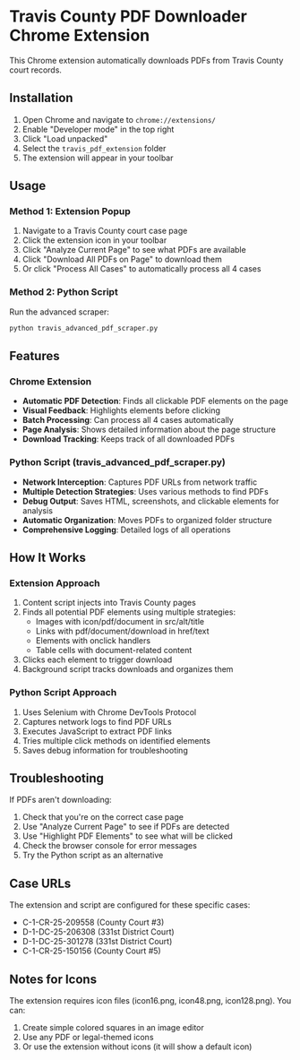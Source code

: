 # Travis County PDF Downloader Chrome Extension

This Chrome extension automatically downloads PDFs from Travis County court records.

## Installation

1. Open Chrome and navigate to `chrome://extensions/`
2. Enable "Developer mode" in the top right
3. Click "Load unpacked"
4. Select the `travis_pdf_extension` folder
5. The extension will appear in your toolbar

## Usage

### Method 1: Extension Popup
1. Navigate to a Travis County court case page
2. Click the extension icon in your toolbar
3. Click "Analyze Current Page" to see what PDFs are available
4. Click "Download All PDFs on Page" to download them
5. Or click "Process All Cases" to automatically process all 4 cases

### Method 2: Python Script
Run the advanced scraper:
```bash
python travis_advanced_pdf_scraper.py
```

## Features

### Chrome Extension
- **Automatic PDF Detection**: Finds all clickable PDF elements on the page
- **Visual Feedback**: Highlights elements before clicking
- **Batch Processing**: Can process all 4 cases automatically
- **Page Analysis**: Shows detailed information about the page structure
- **Download Tracking**: Keeps track of all downloaded PDFs

### Python Script (travis_advanced_pdf_scraper.py)
- **Network Interception**: Captures PDF URLs from network traffic
- **Multiple Detection Strategies**: Uses various methods to find PDFs
- **Debug Output**: Saves HTML, screenshots, and clickable elements for analysis
- **Automatic Organization**: Moves PDFs to organized folder structure
- **Comprehensive Logging**: Detailed logs of all operations

## How It Works

### Extension Approach
1. Content script injects into Travis County pages
2. Finds all potential PDF elements using multiple strategies:
   - Images with icon/pdf/document in src/alt/title
   - Links with pdf/document/download in href/text
   - Elements with onclick handlers
   - Table cells with document-related content
3. Clicks each element to trigger download
4. Background script tracks downloads and organizes them

### Python Script Approach
1. Uses Selenium with Chrome DevTools Protocol
2. Captures network logs to find PDF URLs
3. Executes JavaScript to extract PDF links
4. Tries multiple click methods on identified elements
5. Saves debug information for troubleshooting

## Troubleshooting

If PDFs aren't downloading:
1. Check that you're on the correct case page
2. Use "Analyze Current Page" to see if PDFs are detected
3. Use "Highlight PDF Elements" to see what will be clicked
4. Check the browser console for error messages
5. Try the Python script as an alternative

## Case URLs

The extension and script are configured for these specific cases:
- C-1-CR-25-209558 (County Court #3)
- D-1-DC-25-206308 (331st District Court)
- D-1-DC-25-301278 (331st District Court) 
- C-1-CR-25-150156 (County Court #5)

## Notes for Icons

The extension requires icon files (icon16.png, icon48.png, icon128.png). You can:
1. Create simple colored squares in an image editor
2. Use any PDF or legal-themed icons
3. Or use the extension without icons (it will show a default icon)